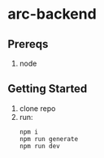 # arc-backend

## Prereqs

1. node

## Getting Started

1. clone repo
2. run:
   ```
   npm i
   npm run generate
   npm run dev
   ```
